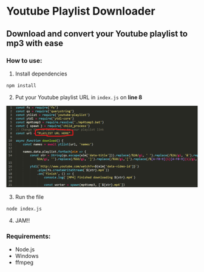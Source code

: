# Youtube Playlist Downloader

## Download and convert your Youtube playlist to mp3 with ease

### How to use:
1) Install dependencies

```bash
npm install
```

2) Put your Youtube playlist URL in `index.js` on **line 8**

![image1](variable.png)

3) Run the file

```bash
node index.js
```

4) JAM!!

### Requirements:
- Node.js
- Windows
- ffmpeg